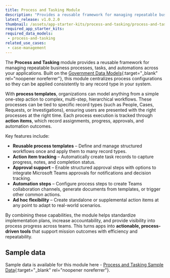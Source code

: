 ```yaml
---
title: Process and Tasking Module
description: "Provides a reusable framework for managing repeatable business processes, tasks, and automations across your applications."
latest_release: v1.0.2.0
thumbnail: /assets/app-starter-kits/process-and-tasking/process-and-tasking.png
required_app_starter_kits:
required_data_models:
 - process-and-tasking
related_use_cases:
 - case-management
---
```


The **Process and Tasking** module provides a reusable framework for managing repeatable business processes, tasks, and automations across your applications. Built on the [Government Data Models](https://github.com/microsoft/gov-datamodels){:target="_blank" rel="noopener noreferrer"}, this module centralizes process configurations so they can be applied consistently to any record type in your system.

With **process templates**, organizations can model anything from a simple one-step action to complex, multi-step, hierarchical workflows. These processes can be tied to specific record types (such as People, Cases, Requests, or Investigations), ensuring users are presented with the right processes at the right time. Each process execution is tracked through **action items**, which record assignments, progress, approvals, and automation outcomes.

Key features include:

* **Reusable process templates** – Define and manage structured workflows once and apply them to many record types.
* **Action item tracking** – Automatically create task records to capture progress, notes, and completion status.
* **Approval support** – Enable structured approval steps with options to integrate Microsoft Teams approvals for notifications and decision tracking.
* **Automation steps** – Configure process steps to create Teams collaboration channels, generate documents from templates, or trigger other common actions.
* **Ad hoc flexibility** – Create standalone or supplemental action items at any point to adapt to real-world scenarios.

By combining these capabilities, the module helps standardize implementation plans, increase accountability, and provide visibility into process progress across teams. This turns apps into **actionable, process-driven tools** that support mission outcomes with efficiency and repeatability.

## Sample data

Sample data is available for this module here - [Process and Tasking Sample Data](https://github.com/microsoft/gov-apptemplates/tree/main/federal/process-and-tasking/sample-data){:target="_blank" rel="noopener noreferrer"}.
